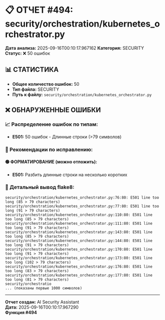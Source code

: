 # 📋 ОТЧЕТ #494: security/orchestration/kubernetes_orchestrator.py

**Дата анализа:** 2025-09-16T00:10:17.967162
**Категория:** SECURITY
**Статус:** ❌ 50 ошибок

## 📊 СТАТИСТИКА

- **Общее количество ошибок:** 50
- **Тип файла:** SECURITY
- **Путь к файлу:** `security/orchestration/kubernetes_orchestrator.py`

## ❌ ОБНАРУЖЕННЫЕ ОШИБКИ

### 📈 Распределение ошибок по типам:

- **E501:** 50 ошибок - Длинные строки (>79 символов)

### 🎯 Рекомендации по исправлению:

#### 🟢 ФОРМАТИРОВАНИЕ (можно отложить):
- **E501:** Разбить длинные строки на несколько коротких

### 📝 Детальный вывод flake8:

```
security/orchestration/kubernetes_orchestrator.py:76:80: E501 line too long (85 > 79 characters)
security/orchestration/kubernetes_orchestrator.py:77:80: E501 line too long (91 > 79 characters)
security/orchestration/kubernetes_orchestrator.py:110:80: E501 line too long (85 > 79 characters)
security/orchestration/kubernetes_orchestrator.py:111:80: E501 line too long (91 > 79 characters)
security/orchestration/kubernetes_orchestrator.py:143:80: E501 line too long (85 > 79 characters)
security/orchestration/kubernetes_orchestrator.py:144:80: E501 line too long (91 > 79 characters)
security/orchestration/kubernetes_orchestrator.py:170:80: E501 line too long (91 > 79 characters)
security/orchestration/kubernetes_orchestrator.py:173:80: E501 line too long (102 > 79 characters)
security/orchestration/kubernetes_orchestrator.py:176:80: E501 line too long (83 > 79 characters)
security/orchestration/kubernetes_orchestrator.py:177:80: E501 line too long (81 > 79 characters)
security/orchestratio
... (показаны первые 1000 символов)
```

---
**Отчет создан:** AI Security Assistant  
**Дата:** 2025-09-16T00:10:17.967290  
**Функция #494**
